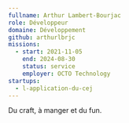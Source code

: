 ```yaml
---
fullname: Arthur Lambert-Bourjac
role: Développeur
domaine: Développement
github: arthurlbrjc
missions:
  - start: 2021-11-05
    end: 2024-08-30
    status: service
    employer: OCTO Technology
startups:
  - l-application-du-cej
---
```



Du craft, à manger et du fun.
